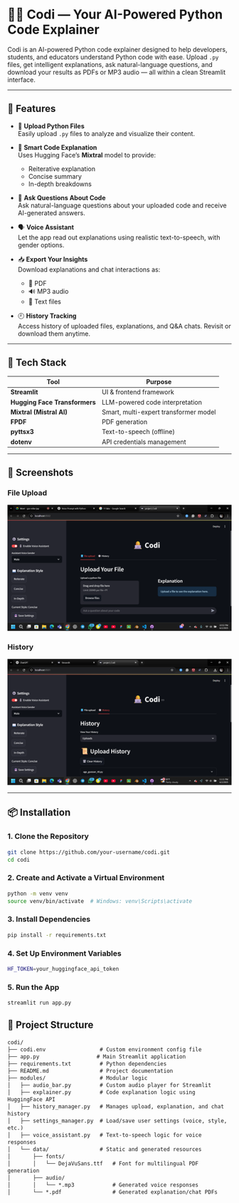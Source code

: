 # 👩‍💻 Codi — Your AI-Powered Python Code Explainer

Codi is an AI-powered Python code explainer designed to help developers, students, and educators understand Python code with ease. Upload `.py` files, get intelligent explanations, ask natural-language questions, and download your results as PDFs or MP3 audio — all within a clean Streamlit interface.

---

## 🚀 Features

- 📂 **Upload Python Files**  
  Easily upload `.py` files to analyze and visualize their content.

- 🧠 **Smart Code Explanation**  
  Uses Hugging Face’s **Mixtral** model to provide:
  - Reiterative explanation
  - Concise summary
  - In-depth breakdowns

- 💬 **Ask Questions About Code**  
  Ask natural-language questions about your uploaded code and receive AI-generated answers.

- 🗣️ **Voice Assistant**  
  Let the app read out explanations using realistic text-to-speech, with gender options.

- 📥 **Export Your Insights**  
  Download explanations and chat interactions as:
  - 📄 PDF
  - 🔊 MP3 audio
  - 📝 Text files

- 🕘 **History Tracking**  
  Access history of uploaded files, explanations, and Q&A chats. Revisit or download them anytime.

---

## 🧰 Tech Stack

| Tool | Purpose |
|------|---------|
| **Streamlit** | UI & frontend framework |
| **Hugging Face Transformers** | LLM-powered code interpretation |
| **Mixtral (Mistral AI)** | Smart, multi-expert transformer model |
| **FPDF** | PDF generation |
| **pyttsx3** | Text-to-speech (offline) |
| **dotenv** | API credentials management |

---

## 📸 Screenshots

### File Upload
![File Upload](./assets/file_upload.png)

### History
![History](./assets/history.png)

---

## 📦 Installation

### 1. Clone the Repository
```bash
git clone https://github.com/your-username/codi.git
cd codi
```

### 2. Create and Activate a Virtual Environment
```bash
python -m venv venv
source venv/bin/activate  # Windows: venv\Scripts\activate
```

### 3. Install Dependencies
```bash
pip install -r requirements.txt
```

### 4. Set Up Environment Variables
```bash
HF_TOKEN=your_huggingface_api_token
```

### 5. Run the App
```bash
streamlit run app.py
```

## 📁 Project Structure

```
codi/
├── codi.env                 # Custom environment config file
├── app.py                  # Main Streamlit application
├── requirements.txt         # Python dependencies
├── README.md                # Project documentation
├── modules/                 # Modular logic
│   ├── audio_bar.py         # Custom audio player for Streamlit
│   ├── explainer.py         # Code explanation logic using HuggingFace API
│   ├── history_manager.py   # Manages upload, explanation, and chat history
│   ├── settings_manager.py  # Load/save user settings (voice, style, etc.)
│   ├── voice_assistant.py   # Text-to-speech logic for voice responses
│   └── data/                # Static and generated resources
│       ├── fonts/
│       │   └── DejaVuSans.ttf   # Font for multilingual PDF generation
│       ├── audio/
│       │   └── *.mp3            # Generated voice responses
│       └── *.pdf                # Generated explanation/chat PDFs
```
